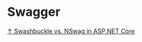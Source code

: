 # Swagger

[↑ Swashbuckle vs. NSwag in ASP.NET Core](https://code-maze.com/aspnetcore-swashbuckle-vs-nswag)
